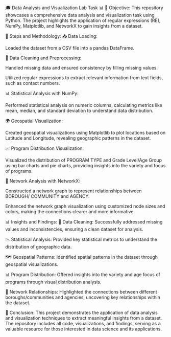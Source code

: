 🎓 Data Analysis and Visualization Lab Task 📊
 📌 Objective: This repository showcases a comprehensive data analysis and visualization task using Python. The project highlights the application of regular expressions (RE), NumPy, Matplotlib, and NetworkX to gain insights from a dataset.

📂 Steps and Methodology: 📥 Data Loading:

Loaded the dataset from a CSV file into a pandas DataFrame.

🧹 Data Cleaning and Preprocessing:

Handled missing data and ensured consistency by filling missing values.

Utilized regular expressions to extract relevant information from text fields, such as contact numbers.

📊 Statistical Analysis with NumPy:

Performed statistical analysis on numeric columns, calculating metrics like mean, median, and standard deviation to understand data distribution.

🌍 Geospatial Visualization:

Created geospatial visualizations using Matplotlib to plot locations based on Latitude and Longitude, revealing geographic patterns in the dataset.

📈 Program Distribution Visualization:

Visualized the distribution of PROGRAM TYPE and Grade Level/Age Group using bar charts and pie charts, providing insights into the variety and focus of programs.

🔗 Network Analysis with NetworkX:

Constructed a network graph to represent relationships between BOROUGH/ COMMUNITY and AGENCY.

Enhanced the network graph visualization using customized node sizes and colors, making the connections clearer and more informative.

📊 Insights and Findings: 🧼 Data Cleaning: Successfully addressed missing values and inconsistencies, ensuring a clean dataset for analysis.

📉 Statistical Analysis: Provided key statistical metrics to understand the distribution of geographic data.

🗺️ Geospatial Patterns: Identified spatial patterns in the dataset through geospatial visualizations.

📊 Program Distribution: Offered insights into the variety and age focus of programs through visual distribution analysis.

🔗 Network Relationships: Highlighted the connections between different boroughs/communities and agencies, uncovering key relationships within the dataset.

🏁 Conclusion: This project demonstrates the application of data analysis and visualization techniques to extract meaningful insights from a dataset. The repository includes all code, visualizations, and findings, serving as a valuable resource for those interested in data science and its applications.
